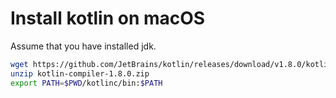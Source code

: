 # Install kotlin on macOS

Assume that you have installed jdk.

```bash
wget https://github.com/JetBrains/kotlin/releases/download/v1.8.0/kotlin-compiler-1.8.0.zip
unzip kotlin-compiler-1.8.0.zip
export PATH=$PWD/kotlinc/bin:$PATH
```
